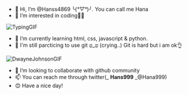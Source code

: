 - 👋 Hi, I’m @Hanss4869 ╰(*°▽°*)╯. You can call me Hana
- 👀 I’m interested in coding👩‍💻

![TypingGIF](https://user-images.githubusercontent.com/107233338/189560737-819cbde6-4b90-4c7b-89d1-8a4795eded2c.gif)

- 🌱 I’m currently learning html, css, javascript & python.
- 📑 I'm still parcticing to use git ಥ_ಥ (crying..) Git is hard but i am ok👌

![DwayneJohnsonGIF](https://user-images.githubusercontent.com/107233338/189560193-ae892c6f-bba7-4bbb-9568-220055f501af.gif)


- 💞️ I’m looking to collaborate with github community
- 📫 You can reach me through twitter(_ __Hans999__ _@Hana999)
- 😊 Have a nice day!

<!---
Hanss4869/Hanss4869 is a ✨ special ✨ repository because its `README.md` (this file) appears on your GitHub profile.
You can click the Preview link to take a look at your changes.
--->

